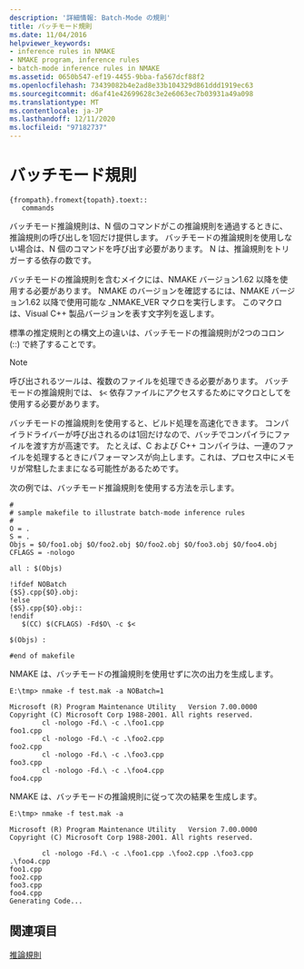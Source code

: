 ```yaml
---
description: '詳細情報: Batch-Mode の規則'
title: バッチモード規則
ms.date: 11/04/2016
helpviewer_keywords:
- inference rules in NMAKE
- NMAKE program, inference rules
- batch-mode inference rules in NMAKE
ms.assetid: 0650b547-ef19-4455-9bba-fa567dcf88f2
ms.openlocfilehash: 73439082b4e2ad8e33b104329d861ddd1919ec63
ms.sourcegitcommit: d6af41e42699628c3e2e6063ec7b03931a49a098
ms.translationtype: MT
ms.contentlocale: ja-JP
ms.lasthandoff: 12/11/2020
ms.locfileid: "97182737"
---
```

# <a name="batch-mode-rules"></a>バッチモード規則

```
{frompath}.fromext{topath}.toext::
   commands
```

バッチモード推論規則は、N 個のコマンドがこの推論規則を通過するときに、推論規則の呼び出しを1回だけ提供します。 バッチモードの推論規則を使用しない場合は、N 個のコマンドを呼び出す必要があります。 N は、推論規則をトリガーする依存の数です。

バッチモードの推論規則を含むメイクには、NMAKE バージョン1.62 以降を使用する必要があります。 NMAKE のバージョンを確認するには、NMAKE バージョン1.62 以降で使用可能な _NMAKE_VER マクロを実行します。 このマクロは、Visual C++ 製品バージョンを表す文字列を返します。

標準の推定規則との構文上の違いは、バッチモードの推論規則が2つのコロン (::) で終了することです。

> [!NOTE]
> 呼び出されるツールは、複数のファイルを処理できる必要があります。 バッチモードの推論規則では、 `$<` 依存ファイルにアクセスするためにマクロとしてを使用する必要があります。

バッチモードの推論規則を使用すると、ビルド処理を高速化できます。 コンパイラドライバーが呼び出されるのは1回だけなので、バッチでコンパイラにファイルを渡す方が高速です。 たとえば、C および C++ コンパイラは、一連のファイルを処理するときにパフォーマンスが向上します。これは、プロセス中にメモリが常駐したままになる可能性があるためです。

次の例では、バッチモード推論規則を使用する方法を示します。

```
#
# sample makefile to illustrate batch-mode inference rules
#
O = .
S = .
Objs = $O/foo1.obj $O/foo2.obj $O/foo2.obj $O/foo3.obj $O/foo4.obj
CFLAGS = -nologo

all : $(Objs)

!ifdef NOBatch
{$S}.cpp{$O}.obj:
!else
{$S}.cpp{$O}.obj::
!endif
   $(CC) $(CFLAGS) -Fd$O\ -c $<

$(Objs) :

#end of makefile
```

NMAKE は、バッチモードの推論規則を使用せずに次の出力を生成します。

```
E:\tmp> nmake -f test.mak -a NOBatch=1

Microsoft (R) Program Maintenance Utility   Version 7.00.0000
Copyright (C) Microsoft Corp 1988-2001. All rights reserved.
        cl -nologo -Fd.\ -c .\foo1.cpp
foo1.cpp
        cl -nologo -Fd.\ -c .\foo2.cpp
foo2.cpp
        cl -nologo -Fd.\ -c .\foo3.cpp
foo3.cpp
        cl -nologo -Fd.\ -c .\foo4.cpp
foo4.cpp
```

NMAKE は、バッチモードの推論規則に従って次の結果を生成します。

```
E:\tmp> nmake -f test.mak -a

Microsoft (R) Program Maintenance Utility   Version 7.00.0000
Copyright (C) Microsoft Corp 1988-2001. All rights reserved.

        cl -nologo -Fd.\ -c .\foo1.cpp .\foo2.cpp .\foo3.cpp .\foo4.cpp
foo1.cpp
foo2.cpp
foo3.cpp
foo4.cpp
Generating Code...
```

## <a name="see-also"></a>関連項目

[推論規則](inference-rules.md)
